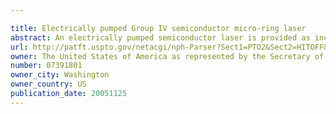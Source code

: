 ```yaml
---

title: Electrically pumped Group IV semiconductor micro-ring laser
abstract: An electrically pumped semiconductor laser is provided as including a waveguide structure disposed on the substrate. An optical coupling layer is disposed on the substrate and the waveguide. A resonator layer is disposed on the optical coupling layer and may be adapted to include a photonic crystal lattice having a plurality of substantially cylindrical pores extending downwardly into the resonator layer. An insulating cap layer may be disposed on the resonator layer which operatives to seal the photonic crystal lattice. A first plug filled vias is formed on a central region of the cap layer, which extends downwardly to permit a bottom portion of the first plug to communicate with the photonic crystal lattice. Further, a second plug filled vias is formed on an edge region of the cap layer and extends downwardly to permit a bottom portion of the second plug to communicate with the photonic crystal lattice.
url: http://patft.uspto.gov/netacgi/nph-Parser?Sect1=PTO2&Sect2=HITOFF&p=1&u=%2Fnetahtml%2FPTO%2Fsearch-adv.htm&r=1&f=G&l=50&d=PALL&S1=07391801&OS=07391801&RS=07391801
owner: The United States of America as represented by the Secretary of the Air Force
number: 07391801
owner_city: Washington
owner_country: US
publication_date: 20051125
---
```

